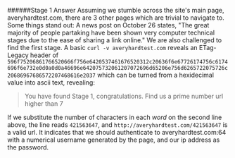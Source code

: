 ######Stage 1 Answer
Assuming we stumble across the site's main page, averyhardtest.com, there are 3 other pages which are trivial to navigate to. Some things stand out: A news post on October 26 states, "The great majority of people partaking have been shown very computer technical stages due to the ease of sharing a link online."
We are also challenged to find the first stage. A basic `curl -v averyhardtest.com`
reveals an ETag-Legacy header of `596f75206861766520666f756e6420537461676520312c20636f6e67726174756c6174696f6e732e0d0a0d0a46696e642075732061207072696d65206e756d6265722075726c20686967686572207468616e2037` which can be turned from a hexidecimal value into ascii text, revealing:
> You have found Stage 1, congratulations. Find us a prime number url higher than 7

If we substitute the number of characters in each *word* on the second line above, the line reads `421563647`, and `http://averyhardtest.com/421563647` is a valid url. It indicates that we should authenticate to averyhardtest.com:64 with a numerical username generated by the page, and our ip address as the password.
